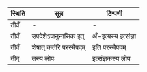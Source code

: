 | स्थिति | सूत्र | टिप्पणी |
| ----- | ------- | ------ |
| तीवँ | - | - |
| तीवँ | उपदेशेऽजनुनासिक इत् | अँ-इत्यस्य इत्संज्ञा |
| तीवँ | शेषात् कर्तरि परस्मैपदम् | इति परस्मैपदम् |
| तीव् | तस्य लोपः | इत्संज्ञकस्य लोपः |
